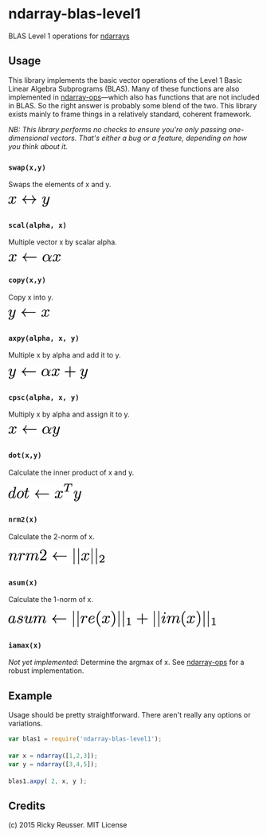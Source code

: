 # ndarray-blas-level1

BLAS Level 1 operations for [ndarrays](https://github.com/scijs/ndarray)


## Usage

This library implements the basic vector operations of the Level 1 Basic Linear Algebra Subprograms (BLAS). Many of these functions are also implemented in [ndarray-ops](https://github.com/scijs/ndarray-ops)—which also has functions that are not included in BLAS. So the right answer is probably some blend of the two. This library exists mainly to frame things in a relatively standard, coherent framework.

*NB: This library performs no checks to ensure you're only passing one-dimensional vectors. That's either a bug or a feature, depending on how you think about it.*

### `swap(x,y)`
Swaps the elements of x and y.

![swap](/docs/images/swap.png)

### `scal(alpha, x)`
Multiple vector x by scalar alpha.

![scal](/docs/images/scal.png)

### `copy(x,y)`
Copy x into y.

![copy](/docs/images/copy.png)

### `axpy(alpha, x, y)`
Multiple x by alpha and add it to y.

![axpy](/docs/images/axpy.png)

### `cpsc(alpha, x, y)`
Multiply x by alpha and assign it to y.

![cpsc](/docs/images/cpsc.png)

### `dot(x,y)`
Calculate the inner product of x and y.

![dot](/docs/images/dot.png)

### `nrm2(x)`
Calculate the 2-norm of x.

![nrm2](/docs/images/nrm2.png)

### `asum(x)`
Calculate the 1-norm of x.

![asum](/docs/images/asum.png)

### `iamax(x)`
*Not yet implemented*: Determine the argmax of x. See [ndarray-ops](https://github.com/scijs/ndarray-ops) for a robust implementation.


## Example

Usage should be pretty straightforward. There aren't really any options or variations.

```javascript
var blas1 = require('ndarray-blas-level1');

var x = ndarray([1,2,3]);
var y = ndarray([3,4,5]);

blas1.axpy( 2, x, y );
```





## Credits
(c) 2015 Ricky Reusser. MIT License
